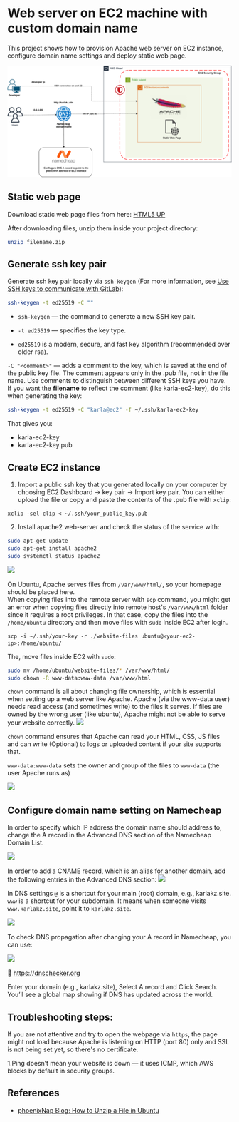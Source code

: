 # Web server on EC2 machine with custom domain name

This project shows how to provision Apache web server on EC2 instance, configure domain name settings and deploy static web page.

![](../img/ec2_web_server_dns.png)

## Static web page

Download static web page files from here: [HTML5 UP](https://html5up.net/)

After downloading files, unzip them inside your project directory:

```bash
unzip filename.zip
```

## Generate ssh key pair

Generate ssh key pair locally via `ssh-keygen` (For more information, see [Use SSH keys to communicate with GitLab](https://docs.gitlab.com/user/ssh/)):

```bash
ssh-keygen -t ed25519 -C ""
```

- `ssh-keygen` — the command to generate a new SSH key pair.

- `-t ed25519` — specifies the key type.

- `ed25519` is a modern, secure, and fast key algorithm (recommended over older rsa).

`-C "<comment>"` — adds a comment to the key, which is saved at the end of the public key file. The comment appears only in the .pub file, not in the file name. Use comments to distinguish between different SSH keys you have.  
If you want the **filename** to reflect the comment (like karla-ec2-key), do this when generating the key:

```bash
ssh-keygen -t ed25519 -C "karla@ec2" -f ~/.ssh/karla-ec2-key
```

That gives you:

- karla-ec2-key
- karla-ec2-key.pub

## Create EC2 instance

1. Import a public ssh key that you generated locally on your computer by choosing EC2 Dashboard -> key pair -> Import key pair. You can either upload the file or copy and paste the contents of the .pub file with `xclip`:

```
xclip -sel clip < ~/.ssh/your_public_key.pub
```

2. Install apache2 web-server and check the status of the service with:

```bash
sudo apt-get update
sudo apt-get install apache2
sudo systemctl status apache2
```

![](https://i.imgur.com/QS7lPw1.png)

On Ubuntu, Apache serves files from `/var/www/html/`, so your homepage should be placed here.  
When copying files into the remote server with `scp` command, you might get an error when copying files directly into remote host's `/var/www/html` folder since it requires a root privileges. In that case, copy the files into the `/home/ubuntu` directory and then move files with `sudo` inside EC2 after login.

```
scp -i ~/.ssh/your-key -r ./website-files ubuntu@<your-ec2-ip>:/home/ubuntu/
```

The, move files inside EC2 with `sudo`:

```bash
sudo mv /home/ubuntu/website-files/* /var/www/html/
sudo chown -R www-data:www-data /var/www/html
```

`chown` command is all about changing file ownership, which is essential when setting up a web server like Apache. Apache (via the www-data user) needs read access (and sometimes write) to the files it serves. If files are owned by the wrong user (like ubuntu), Apache might not be able to serve your website correctly.
![](https://i.imgur.com/CQaoPiE.png)

`chown` command ensures that Apache can read your HTML, CSS, JS files and can write (Optional) to logs or uploaded content if your site supports that.

`www-data:www-data` sets the owner and group of the files to `www-data` (the user Apache runs as)

![](https://i.imgur.com/YpzLae3.png)

## Configure domain name setting on Namecheap

In order to specify which IP address the domain name should address to, change the A record in the Advanced DNS section of the Namecheap Domain List.

![](https://i.imgur.com/TS2w8eu.png)

In order to add a CNAME record, which is an alias for another domain, add the following entries in the Advanced DNS section:
![](https://i.imgur.com/5L0XE1x.png)

In DNS settings `@` is a shortcut for your main (root) domain, e.g., karlakz.site.  
`www` is a shortcut for your subdomain. It means when someone visits `www.karlakz.site`, point it to `karlakz.site`.

![](https://i.imgur.com/Yi6UiLA.png)

To check DNS propagation after changing your A record in Namecheap, you can use:

![](https://i.imgur.com/sdsyJN2.png)

🔗 https://dnschecker.org

Enter your domain (e.g., karlakz.site), Select A record and Click Search. You’ll see a global map showing if DNS has updated across the world.

## Troubleshooting steps:

If you are not attentive and try to open the webpage via `https`, the page might not load because Apache is listening on HTTP (port 80) only and SSL is not being set yet, so there's no certificate.

1.Ping doesn’t mean your website is down — it uses ICMP, which AWS blocks by default in security groups.

## References

- [phoenixNap Blog: How to Unzip a File in Ubuntu](https://phoenixnap.com/kb/how-to-unzip-file-linux-ubuntu)

